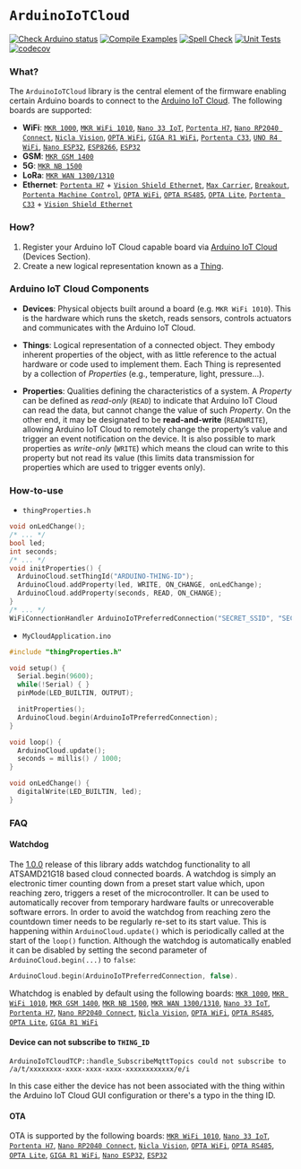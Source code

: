 `ArduinoIoTCloud`
=================

[![Check Arduino status](https://github.com/arduino-libraries/ArduinoIoTCloud/actions/workflows/check-arduino.yml/badge.svg)](https://github.com/arduino-libraries/ArduinoIoTCloud/actions/workflows/check-arduino.yml)
[![Compile Examples](https://github.com/arduino-libraries/ArduinoIoTCloud/workflows/Compile%20Examples/badge.svg)](https://github.com/arduino-libraries/ArduinoIoTCloud/actions?workflow=Compile+Examples)
[![Spell Check](https://github.com/arduino-libraries/ArduinoIoTCloud/workflows/Spell%20Check/badge.svg)](https://github.com/arduino-libraries/ArduinoIoTCloud/actions?workflow=Spell+Check)
[![Unit Tests](https://github.com/arduino-libraries/ArduinoIoTCloud/workflows/Unit%20Tests/badge.svg)](https://github.com/arduino-libraries/ArduinoIoTCloud/actions?workflow=Unit+Tests)
[![codecov](https://codecov.io/gh/arduino-libraries/ArduinoIoTCloud/branch/master/graph/badge.svg)](https://codecov.io/gh/arduino-libraries/ArduinoIoTCloud)

### What?
The `ArduinoIoTCloud` library is the central element of the firmware enabling certain Arduino boards to connect to the [Arduino IoT Cloud](https://www.arduino.cc/en/IoT/HomePage). The following boards are supported:

* **WiFi**: [`MKR 1000`](https://store.arduino.cc/arduino-mkr1000-wifi), [`MKR WiFi 1010`](https://store.arduino.cc/arduino-mkr-wifi-1010), [`Nano 33 IoT`](https://store.arduino.cc/arduino-nano-33-iot), [`Portenta H7`](https://store.arduino.cc/portenta-h7), [`Nano RP2040 Connect`](https://store.arduino.cc/products/arduino-nano-rp2040-connect), [`Nicla Vision`](https://store.arduino.cc/products/nicla-vision), [`OPTA WiFi`](https://store.arduino.cc/products/opta-wifi), [`GIGA R1 WiFi`](https://store.arduino.cc/products/giga-r1-wifi), [`Portenta C33`](https://store.arduino.cc/products/portenta-c33), [`UNO R4 WiFi`](https://store.arduino.cc/products/uno-r4-wifi), [`Nano ESP32`](https://store.arduino.cc/products/nano-esp32), [`ESP8266`](https://github.com/esp8266/Arduino/releases/tag/2.5.0), [`ESP32`](https://github.com/espressif/arduino-esp32/releases/tag/2.0.5)
* **GSM**: [`MKR GSM 1400`](https://store.arduino.cc/arduino-mkr-gsm-1400-1415)
* **5G**: [`MKR NB 1500`](https://store.arduino.cc/arduino-mkr-nb-1500-1413)
* **LoRa**: [`MKR WAN 1300/1310`](https://store.arduino.cc/mkr-wan-1310)
* **Ethernet**: [`Portenta H7`](https://store.arduino.cc/products/portenta-h7) + [`Vision Shield Ethernet`](https://store.arduino.cc/products/arduino-portenta-vision-shield-ethernet), [`Max Carrier`](https://store.arduino.cc/products/portenta-max-carrier), [`Breakout`](https://store.arduino.cc/products/arduino-portenta-breakout), [`Portenta Machine Control`](https://store.arduino.cc/products/arduino-portenta-machine-control), [`OPTA WiFi`](https://store.arduino.cc/products/opta-wifi), [`OPTA RS485`](https://store.arduino.cc/products/opta-rs485), [`OPTA Lite`](https://store.arduino.cc/products/opta-lite), [`Portenta C33`](https://store.arduino.cc/products/portenta-c33) + [`Vision Shield Ethernet`](https://store.arduino.cc/products/arduino-portenta-vision-shield-ethernet)

### How?
1) Register your Arduino IoT Cloud capable board via [Arduino IoT Cloud](https://create.arduino.cc/iot) (Devices Section).
2) Create a new logical representation known as a [Thing](https://create.arduino.cc/iot/things).

### Arduino IoT Cloud Components

- **Devices**: Physical objects built around a board (e.g. `MKR WiFi 1010`). This is the hardware which runs the sketch, reads sensors, controls actuators and communicates with the Arduino IoT Cloud.

- **Things**: Logical representation of a connected object. They embody inherent properties of the object, with as little reference to the actual hardware or code used to implement them. Each Thing is represented by a collection of _Properties_ (e.g., temperature, light, pressure...).

- **Properties**: Qualities defining the characteristics of a system. A _Property_ can be defined as *read-only* (`READ`) to indicate that Arduino IoT Cloud can read the data, but cannot change the value of such _Property_. On the other end, it may be designated to be **read-and-write** (`READWRITE`), allowing Arduino IoT Cloud to remotely change the property’s value and trigger an event notification on the device. It is also possible to mark properties as *write-only* (`WRITE`) which means the cloud can write to this property but not read its value (this limits data transmission for properties which are used to trigger events only).

### How-to-use
* `thingProperties.h`
```C++
void onLedChange();
/* ... */
bool led;
int seconds;
/* ... */
void initProperties() {
  ArduinoCloud.setThingId("ARDUINO-THING-ID");
  ArduinoCloud.addProperty(led, WRITE, ON_CHANGE, onLedChange);
  ArduinoCloud.addProperty(seconds, READ, ON_CHANGE);
}
/* ... */
WiFiConnectionHandler ArduinoIoTPreferredConnection("SECRET_SSID", "SECRET_PASS");
```

* `MyCloudApplication.ino`
```C++
#include "thingProperties.h"

void setup() {
  Serial.begin(9600);
  while(!Serial) { }
  pinMode(LED_BUILTIN, OUTPUT);

  initProperties();
  ArduinoCloud.begin(ArduinoIoTPreferredConnection);
}

void loop() {
  ArduinoCloud.update();
  seconds = millis() / 1000;
}

void onLedChange() {
  digitalWrite(LED_BUILTIN, led);
}
```

### FAQ
#### Watchdog
The [1.0.0](https://github.com/arduino-libraries/ArduinoIoTCloud/releases/tag/1.0.0) release of this library adds watchdog functionality to all ATSAMD21G18 based cloud connected boards. A watchdog is simply an electronic timer counting down from a preset start value which, upon reaching zero, triggers a reset of the microcontroller. It can be used to automatically recover from temporary hardware faults or unrecoverable software errors. In order to avoid the watchdog from reaching zero the countdown timer needs to be regularly re-set to its start value. This is happening within `ArduinoCloud.update()` which is periodically called at the start of the `loop()` function. Although the watchdog is automatically enabled it can be disabled by setting the second parameter of `ArduinoCloud.begin(...)` to `false`: 
```C++
ArduinoCloud.begin(ArduinoIoTPreferredConnection, false).
```

Whatchdog is enabled by default using the following boards: [`MKR 1000`](https://store.arduino.cc/arduino-mkr1000-wifi), [`MKR WiFi 1010`](https://store.arduino.cc/arduino-mkr-wifi-1010), [`MKR GSM 1400`](https://store.arduino.cc/arduino-mkr-gsm-1400-1415), [`MKR NB 1500`](https://store.arduino.cc/arduino-mkr-nb-1500-1413), [`MKR WAN 1300/1310`](https://store.arduino.cc/mkr-wan-1310), [`Nano 33 IoT`](https://store.arduino.cc/arduino-nano-33-iot), [`Portenta H7`](https://store.arduino.cc/portenta-h7), [`Nano RP2040 Connect`](https://store.arduino.cc/products/arduino-nano-rp2040-connect), [`Nicla Vision`](https://store.arduino.cc/products/nicla-vision), [`OPTA WiFi`](https://store.arduino.cc/products/opta-wifi), [`OPTA RS485`](https://store.arduino.cc/products/opta-rs485), [`OPTA Lite`](https://store.arduino.cc/products/opta-lite), [`GIGA R1 WiFi`](https://store.arduino.cc/products/giga-r1-wifi)

#### Device can not subscribe to `THING_ID`
```
ArduinoIoTCloudTCP::handle_SubscribeMqttTopics could not subscribe to /a/t/xxxxxxxx-xxxx-xxxx-xxxx-xxxxxxxxxxxx/e/i
```
In this case either the device has not been associated with the thing within the Arduino IoT Cloud GUI configuration or there's a typo in the thing ID.

#### OTA
OTA is supported by the following boards:
[`MKR WiFi 1010`](https://store.arduino.cc/arduino-mkr-wifi-1010), [`Nano 33 IoT`](https://store.arduino.cc/arduino-nano-33-iot), [`Portenta H7`](https://store.arduino.cc/portenta-h7), [`Nano RP2040 Connect`](https://store.arduino.cc/products/arduino-nano-rp2040-connect), [`Nicla Vision`](https://store.arduino.cc/products/nicla-vision), [`OPTA WiFi`](https://store.arduino.cc/products/opta-wifi), [`OPTA RS485`](https://store.arduino.cc/products/opta-rs485), [`OPTA Lite`](https://store.arduino.cc/products/opta-lite), [`GIGA R1 WiFi`](https://store.arduino.cc/products/giga-r1-wifi), [`Nano ESP32`](https://store.arduino.cc/products/nano-esp32), [`ESP32`](https://github.com/espressif/arduino-esp32/releases/tag/2.0.5)

